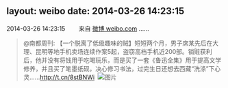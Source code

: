 layout: weibo
date: 2014-03-26 14:23:15
---
<meta name="referrer" content="no-referrer" />

2014-03-26 14:23:15  &nbsp;&nbsp;&nbsp;&nbsp;&nbsp;&nbsp; 来自 <a href="http://weibo.com/" rel="nofollow">微博 weibo.com</a>
......
>  @南都周刊: 【一个脱离了低级趣味的贼】短短两个月，男子席某先后在大理、昆明等地手机卖场连续作案5起，盗窃高档手机近200部。销赃获利后，他并没有将钱用于吃喝玩乐，而是买了一套《鲁迅全集》用于提高文学修养，并且买了笔墨纸砚，决心修习书法，过完生日还想去西藏“洗涤”下心灵……http://t.cn/8stBNWi ​​​
>  ![图片](https://ww4.sinaimg.cn/large/61d7cd94gw1eet4cwuu1gg20b408cwlb.gif)
